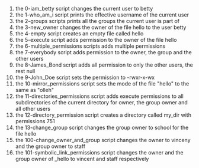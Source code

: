 1. the 0-iam_betty script changes the current user to betty
2. the 1-who_am_i script prints the effective username of the current user
3. the 2-groups scripts prints all the groups the current user is part of
4. the 3-new_owner changes the owner of the file hello to the user betty
5. the 4-empty script creates an empty file called hello
6. the 5-execute script adds permission to the owner of the file hello
7. the 6-multiple_permissions scripts adds multiple permissions
8. the 7-everybody script adds permission to the owner, the group and the other users
9. the 8-James_Bond script adds all permission to only the other users, the rest null
10. the 9-John_Doe script sets the permission to -rwxr-x-wx
11. the 10-mirror_permissions script sets the mode of the file "hello" to the same as "olleh"
12. the 11-directories_permissions script adds execute permissions to all subdirectories of the current directory for owner, the group owner and all other users
13. the 12-directory_permission script creates a directory called my_dir with permissions 751
14. the 13-change_group script changes the group owner to school for the file hello
15. the 100-change_owner_and_group script changes the owner to vinceny and the group owner to staff
16. the 101-symbolic_link_permissions script changes the owner and the group owner of _hello to vincent and staff respectively
